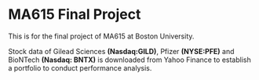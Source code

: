 # MA615 Final Project
This is for the final project of MA615 at Boston University.

Stock data of Gilead Sciences **(Nasdaq:GILD)**, Pfizer **(NYSE:PFE)** and BioNTech **(Nasdaq: BNTX)** is downloaded from Yahoo Finance to establish a portfolio to conduct performance analysis.
